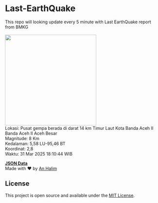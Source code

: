 # Last-EarthQuake
This repo will looking update every 5 minute with Last EarthQuake report from BMKG
<br>
<br>
<img src="undefined" width="300"/>
<br>
Lokasi: Pusat gempa berada di darat 14 km Timur Laut Kota Banda Aceh  II Banda Aceh II Aceh Besar <br>
Magnitude: 8 Km <br>
Kedalaman: 5,58 LU-95,46 BT <br>
Koordinat: 2,8 <br>
Waktu: 31 Mar 2025 18:10:44 WIB <br>

<a href="./data/data.json">**JSON Data**</a>
<br>
Made with ❤️ by <a href="https://github.com/an-halim">An Halim</a>
## License

This project is open source and available under the [MIT License](LICENSE).
